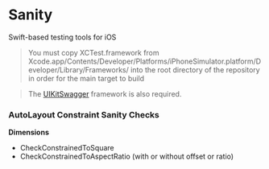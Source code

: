 Sanity
======

Swift-based testing tools for iOS


> You must copy XCTest.framework from Xcode.app/Contents/Developer/Platforms/iPhoneSimulator.platform/Developer/Library/Frameworks/ into the root directory of the repository in order for the main target to build

> The [UIKitSwagger](https://github.com/samodom/UIKitSwagger) framework is also required.


### AutoLayout Constraint Sanity Checks

**Dimensions**
 - CheckConstrainedToSquare
 - CheckConstrainedToAspectRatio (with or without offset or ratio)
